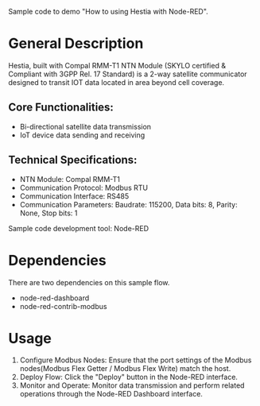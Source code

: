 Sample code to demo "How to using Hestia with Node-RED".

# General Description
Hestia, built with Compal RMM-T1 NTN Module (SKYLO certified & Compliant with 3GPP Rel. 17 Standard) is a 2-way satellite communicator designed to transit IOT data located in area beyond cell coverage.

## Core Functionalities:
 - Bi-directional satellite data transmission
 - IoT device data sending and receiving
## Technical Specifications:
 - NTN Module: Compal RMM-T1
 - Communication Protocol: Modbus RTU
 - Communication Interface: RS485
 - Communication Parameters: Baudrate: 115200, Data bits: 8, Parity: None, Stop bits: 1
 
Sample code development tool: Node-RED    

# Dependencies
There are two dependencies on this sample flow.

- node-red-dashboard 
- node-red-contrib-modbus

# Usage
1. Configure Modbus Nodes: Ensure that the port settings of the Modbus nodes(Modbus Flex Getter / Modbus Flex Write) match the host.
2. Deploy Flow: Click the "Deploy" button in the Node-RED interface.
3. Monitor and Operate: Monitor data transmission and perform related operations through the Node-RED Dashboard interface.